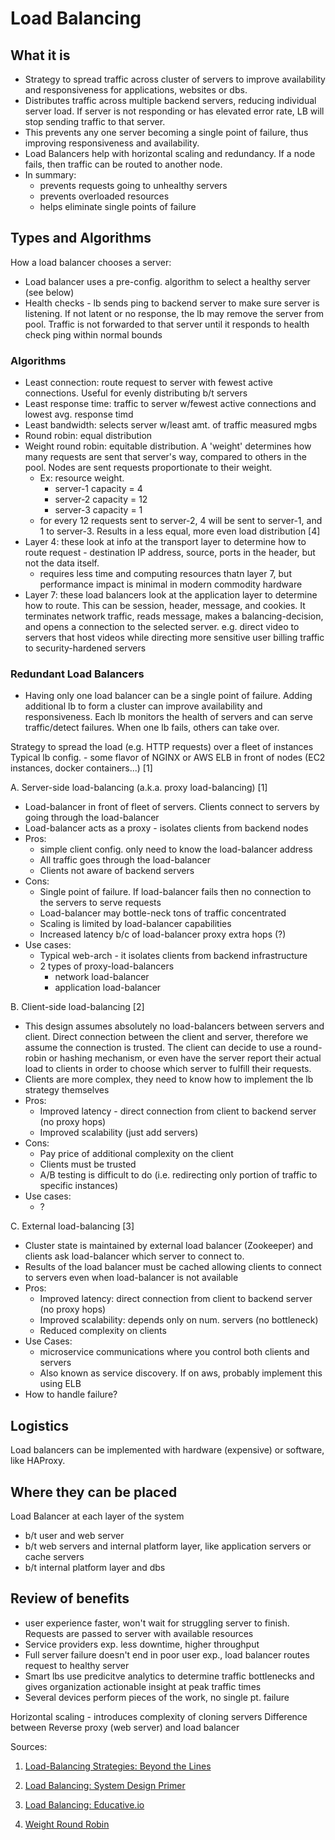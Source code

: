 # Load Balancing
## What it is
- Strategy to spread traffic across cluster of servers to improve availability and responsiveness for applications, websites or dbs.
- Distributes traffic across multiple backend servers, reducing individual server load. If server is not responding or has elevated error rate, LB will stop sending traffic to that server.
- This prevents any one server becoming a single point of failure, thus improving responsiveness and availability.
- Load Balancers help with horizontal scaling and redundancy. If a node fails, then traffic can be routed to another node.
- In summary:
  - prevents requests going to unhealthy servers
  - prevents overloaded resources
  - helps eliminate single points of failure

## Types and Algorithms
How a load balancer chooses a server:
- Load balancer uses a pre-config. algorithm to select a healthy server (see below)
- Health checks - lb sends ping to backend server to make sure server is listening. If not latent or no response, the lb may remove the server from pool. Traffic is not forwarded to that server until it responds to health check ping within normal bounds

### Algorithms
- Least connection: route request to server with fewest active connections. Useful for evenly distributing b/t servers
- Least response time: traffic to server w/fewest active connections and lowest avg. response timd
- Least bandwidth: selects server w/least amt. of traffic measured mgbs
- Round robin: equal distribution
- Weight round robin: equitable distribution. A 'weight' determines how many requests are sent that server's way, compared to others in the pool. Nodes are sent requests proportionate to their weight.
  - Ex: resource weight.
    - server-1 capacity = 4
    - server-2 capacity = 12
    - server-3 capacity = 1
  - for every 12 requests sent to server-2, 4 will be sent to server-1, and 1 to server-3. Results in a less equal, more even load distribution [4]
- Layer 4: these look at info at the transport layer to determine how to route request - destination IP address, source, ports in the header, but not the data itself.
    - requires less time and computing resources thatn layer 7, but performance impact is minimal in modern commodity hardware
- Layer 7: these load balancers look at the application layer to determine how to route. This can be session, header, message, and cookies. It terminates network traffic, reads message, makes a balancing-decision, and opens a connection to the selected server. e.g. direct video to servers that host videos while directing more sensitive user billing traffic to security-hardened servers

### Redundant Load Balancers
- Having only one load balancer can be a single point of failure. Adding additional lb to form a cluster can improve availability and responsiveness. Each lb monitors the health of servers and can serve traffic/detect failures. When one lb fails, others can take over.

Strategy to spread the load (e.g. HTTP requests) over a fleet of instances
Typical lb config. - some flavor of NGINX or AWS ELB in front of nodes (EC2 instances, docker containers...) [1]

A. Server-side load-balancing  (a.k.a. proxy load-balancing) [1]
- Load-balancer in front of fleet of servers. Clients connect to servers by going through the load-balancer
- Load-balancer acts as a proxy - isolates clients from backend nodes
- Pros:
    - simple client config. only need to know the load-balancer address
    - All traffic goes through the load-balancer
    - Clients not aware of backend servers
- Cons:
    - Single point of failure. If load-balancer fails then no connection to the servers to serve requests
    - Load-balancer may bottle-neck tons of traffic concentrated
    - Scaling is limited by load-balancer capabilities
    - Increased latency b/c of load-balancer proxy extra hops (?)
- Use cases:
    - Typical web-arch - it isolates clients from backend infrastructure
    - 2 types of proxy-load-balancers
        - network load-balancer
        - application load-balancer

B. Client-side load-balancing [2]
- This design assumes absolutely no load-balancers between servers and client. Direct connection between the client and server, therefore we assume the connection is trusted. The client can decide to use a round-robin or hashing mechanism, or even have the server report their actual load to clients in order to choose which server to fulfill their requests.
- Clients are more complex, they need to know how to implement the lb strategy themselves
- Pros:
    + Improved latency - direct connection from client to backend server (no proxy hops)
    + Improved scalability (just add servers)
- Cons:
    + Pay price of additional complexity on the client
    + Clients must be trusted
    + A/B testing is difficult to do (i.e. redirecting only portion of traffic to specific instances)
- Use cases:
    + ?

C. External load-balancing [3]
- Cluster state is maintained by external load balancer (Zookeeper) and clients ask load-balancer which server to connect to.
- Results of the load balancer must be cached allowing clients to connect to servers even when load-balancer is not available
- Pros:
    + Improved latency: direct connection from client to backend server (no proxy hops)
    + Improved scalability: depends only on num. servers (no bottleneck)
    + Reduced complexity on clients
- Use Cases:
    + microservice communications where you control both clients and servers
    + Also known as service discovery. If on aws, probably implement this using ELB
- How to handle failure?

## Logistics
Load balancers can be implemented with hardware (expensive) or software, like HAProxy.

## Where they can be placed
Load Balancer at each layer of the system
- b/t user and web server
- b/t web servers and internal platform layer, like application servers or cache servers
- b/t internal platform layer and dbs

## Review of benefits
- user experience faster, won't wait for struggling server to finish. Requests are passed to server with available resources
- Service providers exp. less downtime, higher throughput
- Full server failure doesn't end in poor user exp., load balancer routes request to healthy server
- Smart lbs use predicitve analytics to determine traffic bottlenecks and gives organization actionable insight at peak traffic times
- Several devices perform pieces of the work, no single pt. failure

Horizontal scaling - introduces complexity of cloning servers
Difference between Reverse proxy (web server) and load balancer


Sources:
1. [Load-Balancing Strategies: Beyond the Lines][7f662452]

  [7f662452]: http://www.beyondthelines.net/computing/load-balancing-strategies/ "Load-Balancing Strategies: Beyond the Lines"

2. [Load Balancing: System Design Primer][79025ff7]

  [79025ff7]: https://github.com/donnemartin/system-design-primer#load-balancer "Load Balancing: System Design Primer"

3. [Load Balancing: Educative.io][3af41ec0]

  [3af41ec0]: https://www.educative.io/collection/page/5668639101419520/5649050225344512/5747976207073280 "Load Balancing: Educative.io"

4. [Weight Round Robin][cceaa169]

  [cceaa169]: http://g33kinfo.com/info/archives/2657 "Weight Round Robin"
